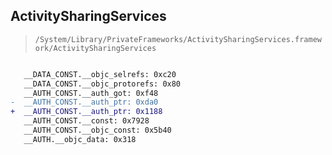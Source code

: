 ## ActivitySharingServices

> `/System/Library/PrivateFrameworks/ActivitySharingServices.framework/ActivitySharingServices`

```diff

   __DATA_CONST.__objc_selrefs: 0xc20
   __DATA_CONST.__objc_protorefs: 0x80
   __AUTH_CONST.__auth_got: 0xf48
-  __AUTH_CONST.__auth_ptr: 0xda0
+  __AUTH_CONST.__auth_ptr: 0x1188
   __AUTH_CONST.__const: 0x7928
   __AUTH_CONST.__objc_const: 0x5b40
   __AUTH.__objc_data: 0x318

```
